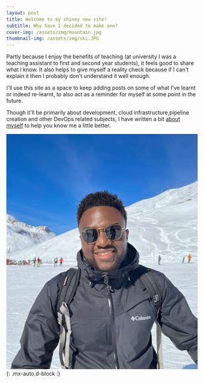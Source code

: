 ```yaml
---
layout: post
title: Welcome to my shiney new site!
subtitle: Why have I decided to make one?
cover-img: /assets/img/mountain.jpg
thumbnail-img: /assets/img/ski.JPG
---
```


Partly because I enjoy the benefits of teaching (at university I was a teaching assistant to first and second year students), it feels good to share what I know. It also helps to give myself a reality check because if I can't explain it then I probably don't understand it well enough.

I'll use this site as a space to keep adding posts on some of what I've learnt or indeed re-learnt, to also act as a reminder for myself at some point in the future.

Though it'll be primarily about development, cloud infrastructure,pipeline creation and other DevOps related subjects, I have written a bit [about myself](https://davidlight.io/aboutme/) to help you know me a little better.

![me-skiing](/assets/img/ski.JPG){: .mx-auto.d-block :}


